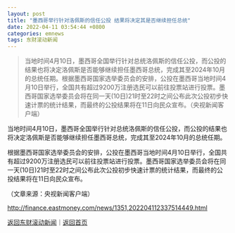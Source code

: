 ```yaml
---
layout: post
title: "墨西哥举行针对洛佩斯的信任公投 结果将决定其是否继续担任总统"
date: 2022-04-11 03:54:44 +0800
categories: emnews
tags: 东财滚动新闻
---
```

> 当地时间4月10日，墨西哥全国举行针对总统洛佩斯的信任公投，而公投的结果也将决定洛佩斯是否能够继续担任墨西哥总统，完成其至2024年10月的总统任期。根据墨西哥国家选举委员会的安排，公投在墨西哥当地时间4月10日举行，全国共有超过9200万注册选民可以前往投票站进行投票。墨西哥国家选举委员会将在同一天(10日)21时至22时之间公布此次公投初步快速计票的统计结果，而最终的公投结果将在11日向民众宣布。（央视新闻客户端）

<p>当地时间4月10日，墨西哥全国举行针对总统洛佩斯的信任公投，而公投的结果也将决定洛佩斯是否能够继续担任墨西哥总统，完成其至2024年10月的总统任期。</p>
 <p>根据墨西哥国家选举委员会的安排，公投在墨西哥当地时间4月10日举行，全国共有超过9200万注册选民可以前往投票站进行投票。墨西哥国家选举委员会将在同一天(10日)21时至22时之间公布此次公投初步快速计票的统计结果，而最终的公投结果将在11日向民众宣布。</p><p class="em_media">（文章来源：央视新闻客户端）</p>

<http://finance.eastmoney.com/news/1351,202204112337514449.html>

[返回东财滚动新闻](//finews.withounder.com/emnews/)｜[返回首页](//finews.withounder.com/)